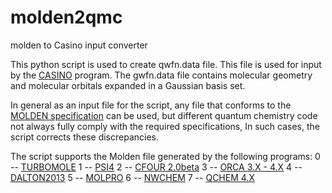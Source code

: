 # molden2qmc
molden to Casino input converter

This python script is used to create qwfn.data file. This file is used for input by the [CASINO](https://vallico.net/casinoqmc/what-is-casino/) program.
The gwfn.data file contains molecular geometry and molecular orbitals expanded in a Gaussian basis set.

In general as an input file for the script, any file that conforms to the [MOLDEN specification](http://www.cmbi.ru.nl/molden/molden_format.html) can be used, but different quantum chemistry code not always fully comply with the required specifications, In such cases, the script corrects these discrepancies.

The script supports the Molden file generated by the following programs:
0 -- [TURBOMOLE](http://www.turbomole.com/)
1 -- [PSI4](http://www.psicode.org/)
2 -- [CFOUR 2.0beta](http://www.cfour.de/)
3 -- [ORCA 3.X - 4.X](https://orcaforum.cec.mpg.de/)
4 -- [DALTON2013](http://daltonprogram.org/)
5 -- [MOLPRO](https://www.molpro.net/)
6 -- [NWCHEM](http://www.nwchem-sw.org/)
7 -- [QCHEM 4.X](http://www.q-chem.com/)
